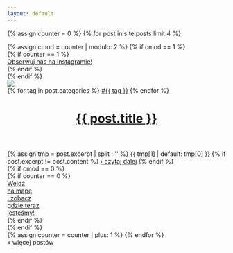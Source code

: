 ```yaml
---
layout: default
---
```


{% assign counter = 0 %}
{% for post in site.posts limit:4 %}
<div class="new_post">
  {% assign cmod = counter | modulo: 2 %}
  {% if cmod == 1 %}
  <div class="wide spacer">
    {% if counter == 1 %}
      <div id="new_go_to_insta">
      <a href="https://instagram.com/malgosia_and_bartek" target="_blank" title="Obserwuj&nbsp;nas&nbsp;na&nbsp;instagramie!">
        Obserwuj&nbsp;nas&nbsp;na&nbsp;instagramie!
      </a>
      </div>
    {% endif %}
  </div>
  {% endif %}
  <div class="new_post_first" >
    <a href="{{ post.url }}"><img src="{{ post.img_dir | replace: "SIZE", "full" }}/{{ post.img_hd }}" /></a>
    <div class="tags">
      {% for tag in post.categories %}
      <a href="/lista_postów_z_tagiem">#{{ tag }}</a>
      {% endfor %}
    </div>
    <header class="post-header">
      <a href="{{ post.url }}"><h1 class="post-title">{{ post.title }}</h1></a>
    </header>
    <div id="new_post_excerpt">
      {% assign tmp = post.excerpt | split : '<!--more_start-->' %}
      {{ tmp[1] | default: tmp[0] }}
      {% if post.excerpt != post.content %}
      <span class="more"><a href="{{ post.url }}">&#x203A;&nbsp;czytaj dalej</a></span>
      {% endif %}
    </div>
  </div>
  {% if cmod == 0 %}
  <div class="wide spacer">
    {% if counter == 0 %}
    <div id="new_go_to_map">
      <a href="/mapa.html">
        Wejdź<br/>na mapę<br/>i zobacz<br/>gdzie teraz<br/>jesteśmy!
      </a>
    </div>
    {% endif %}
  </div>
  {% endif %}
</div>
{% assign counter = counter | plus: 1 %}
{% endfor %}
<div id="new_load_more">
<script type="text/javascript">
  var data=null;
  var post_cnt=4;
  function loadMore() {
    if(data == null) {
      $.ajax({
        url: getProtocol() + 'vimeo.com/api/v2/video/' + video.id + '.json',
        dataType: 'jsonp',
        success: function (json) {
          dataFrame.thumbsReady = true;
          updateData(data, {img: json[0].thumbnail_large, thumb: json[0].thumbnail_small}, dataFrame.i, fotorama);
        }
      };
    }
    else {
      alert('just display it');
    }
  }
</script>
<a onclick="javascript:loadMore();">&#x00BB;&nbsp;więcej postów</a>
</div>
